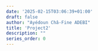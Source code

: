 ```yaml
---
date: '2025-02-15T03:06:39+01:00'
draft: false
author: "Ayédoun Châ-Fine ADEBI"
title: 'Project2'
description: ""
series_order: 0
---
```

